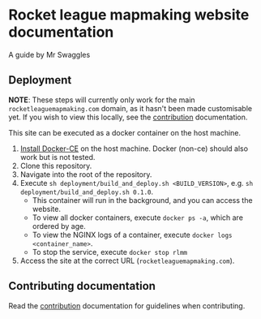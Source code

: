 # Rocket league mapmaking website documentation
A guide by Mr Swaggles

## Deployment
**NOTE**: These steps will currently only work for the main `rocketleaguemapmaking.com` domain, as it hasn't been made 
customisable yet. If you wish to view this locally, see the [contribution](./docs/menu/contribute.md) documentation.

This site can be executed as a docker container on the host machine.
1. [Install Docker-CE](https://docs.docker.com/engine/install/) on the host machine. Docker (non-ce) should also work but is not tested.
2. Clone this repository.
3. Navigate into the root of the repository.
4. Execute `sh deployment/build_and_deploy.sh <BUILD_VERSION>`, e.g. `sh deployment/build_and_deploy.sh 0.1.0`.
    - This container will run in the background, and you can access the website.
    - To view all docker containers, execute `docker ps -a`, which are ordered by age.
    - To view the NGINX logs of a container, execute `docker logs <container_name>`.
    - To stop the service, execute `docker stop rlmm`
6. Access the site at the correct URL (`rocketleaguemapmaking.com`).

## Contributing documentation
Read the [contribution](./docs/menu/contribute.md) documentation for guidelines when contributing.
